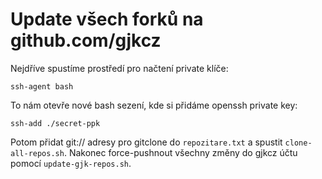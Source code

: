 
Update všech forků na github.com/gjkcz
======================================

Nejdříve spustíme prostředí pro načtení private klíče:

    ssh-agent bash

To nám otevře nové bash sezení, kde si přidáme openssh private key:

    ssh-add ./secret-ppk


Potom přidat git:// adresy pro gitclone do `repozitare.txt` a spustit `clone-all-repos.sh`. Nakonec force-pushnout všechny změny do gjkcz účtu pomocí `update-gjk-repos.sh`.


